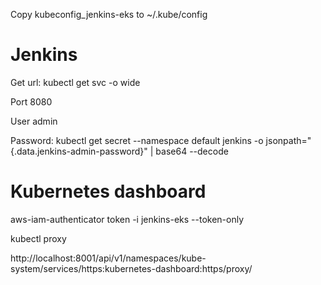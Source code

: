 Copy kubeconfig_jenkins-eks to ~/.kube/config

# Jenkins

Get url:
kubectl get svc -o wide

Port 8080

User admin

Password:
kubectl get secret --namespace default jenkins -o jsonpath="{.data.jenkins-admin-password}" | base64 --decode

# Kubernetes dashboard

aws-iam-authenticator token -i jenkins-eks --token-only

kubectl proxy

http://localhost:8001/api/v1/namespaces/kube-system/services/https:kubernetes-dashboard:https/proxy/